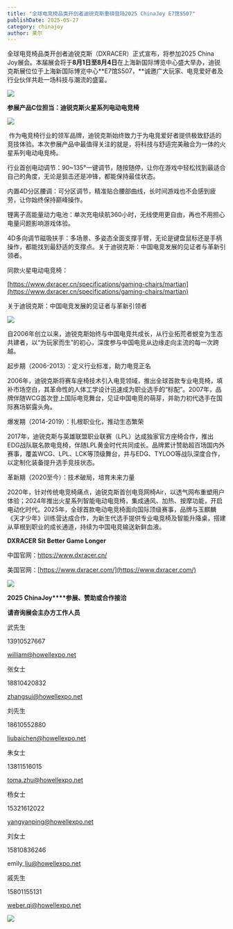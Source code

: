 ```yaml
---
title: "全球电竞椅品类开创者迪锐克斯重磅登陆2025 ChinaJoy E7馆S507"
publishDate: 2025-05-27
category: chinajoy
author: 莱尔
---
```


全球电竞椅品类开创者迪锐克斯（DXRACER）正式宣布，将参加2025 China Joy展会。本届展会将于**8月1日至8月4日**在上海新国际博览中心盛大举办，迪锐克斯展位位于上海新国际博览中心**E7馆S507，**诚邀广大玩家、电竞爱好者及行业伙伴共赴一场科技与潮流的盛宴。

![](https://ec-net-1251389766.cos.ap-shanghai.myqcloud.com/wp-content/uploads/2025/05/20250527152329523.png)

**参展产品C位担当：迪锐克斯火星系列电动电竞椅**

![](https://ec-net-1251389766.cos.ap-shanghai.myqcloud.com/wp-content/uploads/2025/05/20250527152346888.png)

 作为电竞椅行业的领军品牌，迪锐克斯始终致力于为电竞爱好者提供极致舒适的竞技体验。本次参展产品中最值得关注的就是，将科技与舒适完美融合为一体的火星系列电动电竞椅。

行业首创电动调节：90~135°一键调节，随按随停，让你在游戏中轻松找到最适合自己的角度，无论是狙击还是冲锋，都能保持最佳状态。

内置4D分区腰调：可分区调节，精准贴合腰部曲线，长时间游戏也不会感到疲劳，让你始终保持巅峰操作。

锂离子高能量动力电池：单次充电续航360小时，无线使用更自由，再也不用担心电量问题影响游戏体验。

4D多向调节磁吸扶手：多场景、多姿态全面支撑手臂，无论是键盘鼠标还是手柄操作，都能找到最舒适的支撑点。关于迪锐克斯：中国电竞发展的见证者与革新引领者。

同款火星电动电竞椅：

[https://www.dxracer.cn/specifications/gaming-chairs/martian](https://www.dxracer.cn/specifications/gaming-chairs/martian)

关于迪锐克斯：中国电竞发展的见证者与革新引领者

![](https://ec-net-1251389766.cos.ap-shanghai.myqcloud.com/wp-content/uploads/2025/05/20250527152454735.png)

自2006年创立以来，迪锐克斯始终与中国电竞共成长，从行业拓荒者蜕变为生态共建者，以“为玩家而生”的初心，深度参与中国电竞从边缘走向主流的每一次跨越。

起步期（2006-2013）：定义行业标准，助力电竞正名

2006年，迪锐克斯将赛车座椅技术引入电竞领域，推出全球首款专业电竞椅，填补市场空白，其革命性的人体工学设计迅速成为职业选手的“标配”。2007年，品牌伴随WCG首次登上国际电竞舞台，见证中国电竞的萌芽，并助力初代选手在国际赛场崭露头角。

爆发期（2014-2019）：扎根职业化，推动生态繁荣

2017年，迪锐克斯与英雄联盟职业联赛（LPL）达成独家官方座椅合作，推出EDG战队联名款电竞椅，伴随LPL黄金时代共同成长。品牌累计赞助超百场国内外赛事，覆盖WCG、LPL、LCK等顶级舞台，并与EDG、TYLOO等战队深度合作，以定制化装备提升选手竞技状态。

革新期（2020至今）：技术破局，培育未来力量

2020年，针对传统电竞椅痛点，迪锐克斯首创电竞网椅Air，以透气网布重塑用户体验；2024年推出火星系列智能电动电竞椅，集成通风、加热、按摩功能，开启电动化时代。2025年，全球首款电动电竞椅面向国际顶级赛事，品牌与玉麒麟《天才少年》训练营达成合作，为新生代选手提供专业电竞椅及智能升降桌，搭建从草根到职业的成长通道，持续为中国电竞输送新鲜血液。

**DXRACER Sit Better Game Longer** 

中国官网：https://www.dxracer.cn/

美国官网：[https://www.dxracer.com/](https://www.dxracer.com/)

![](https://ec-net-1251389766.cos.ap-shanghai.myqcloud.com/wp-content/uploads/2025/05/20250527152512438.png)

**2025 ChinaJoy****参展、赞助或合作接洽**

**请咨询展会主办方工作人员**

武先生

13910527667

william@howellexpo.net

张女士

18810420832

zhangsui@howellexpo.net

刘先生

18610552880

liubaichen@howellexpo.net

朱女士

13811516015

toma.zhu@howellexpo.net

杨女士

15321612022

yangyanping@howellexpo.net

刘女士

15810836246

emily\_liu@howellexpo.net

戚先生

15801155131

weber.qi@howellexpo.net

![](https://ec-net-1251389766.cos.ap-shanghai.myqcloud.com/wp-content/uploads/2025/05/20250527152525873.png)
